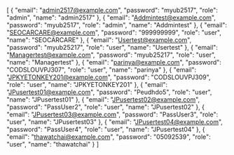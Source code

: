 [
{
"email": "admin2517@example.com",
"password": "myub2517",
"role": "admin",
"name": "admin2517"
},
{
"email": "Addmintest@example.com",
"password": "myub2517",
"role": "admin",
"name": "Addmintest"
},
{
"email": "SEOCARCARE@example.com",
"password": "999999999",
"role": "user",
"name": "SEOCARCARE"
},
{
"email": "Usertest@example.com",
"password": "myub25217",
"role": "user",
"name": "Usertest"
},
{
"email": "Managertest@example.com",
"password": "myub25217",
"role": "user",
"name": "Managertest"
},
{
"email": "parinya@example.com",
"password": "CODSLOUVPJ307",
"role": "user",
"name": "parinya"
},
{
"email": "JPKYETONKEY201@example.com",
"password": "CODSLOUVPJ309",
"role": "user",
"name": "JPKYETONKEY201"
},
{
"email": "JPusertest01@example.com",
"password": "Peudhdo5",
"role": "user",
"name": "JPusertest01"
},
{
"email": "JPusertest02@example.com",
"password": "PassUser2",
"role": "user",
"name": "JPusertest02"
},
{
"email": "JPusertest03@example.com",
"password": "PassUser3",
"role": "user",
"name": "JPusertest03"
},
{
"email": "JPusertest04@example.com",
"password": "PassUser4",
"role": "user",
"name": "JPusertest04"
},
{
"email": "thawatchai@example.com",
"password": "05092539",
"role": "user",
"name": "thawatchai"
}
]
